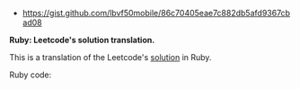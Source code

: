 - https://gist.github.com/lbvf50mobile/86c70405eae7c882db5afd9367cbad08

**Ruby: Leetcode's solution translation.**

This is a translation of the Leetcode's
[solution](https://leetcode.com/problems/knight-probability-in-chessboard/solution/) in Ruby.

Ruby code:
```Ruby

```
